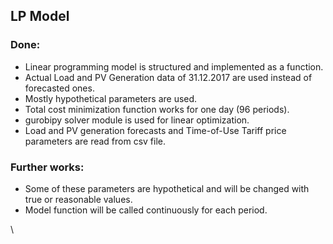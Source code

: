 ## LP Model


### Done: 
- Linear programming model is structured and implemented as a function.
- Actual Load and PV Generation data of 31.12.2017 are used instead of forecasted ones.
- Mostly hypothetical parameters are used.
- Total cost minimization function works for one day (96 periods).
- gurobipy solver module is used for linear optimization.
- Load and PV generation forecasts and Time-of-Use Tariff price parameters are read from csv file.

	
### Further works:
- Some of these parameters are hypothetical and will be changed with true or reasonable values. 
- Model function will be called continuously for each period.

\
